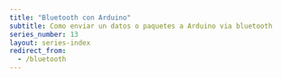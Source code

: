 ```yaml
---
title: "Bluetooth con Arduino"
subtitle: Como enviar un datos o paquetes a Arduino via bluetooth
series_number: 13
layout: series-index
redirect_from:
  - /bluetooth
---
```

